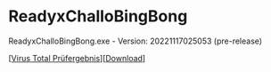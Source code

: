 # ReadyxChalloBingBong

ReadyxChalloBingBong.exe - Version: 20221117025053 (pre-release)

[[Virus Total Prüfergebnis](https://www.virustotal.com/gui/url/2f8660f49b11201aeb0e3bb22d7048b18e3fb1b67b9e8e2aae1a4c229c3085cf?nocache=1)][[Download](https://github.com/BNK3R-Boy/ReadyxChalloBingBong/raw/main/ReadyxChalloBingBong.exe)]
